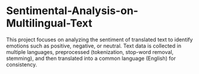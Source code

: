 # Sentimental-Analysis-on-Multilingual-Text
This project focuses on analyzing the sentiment of translated text to identify emotions such as positive, negative, or neutral. Text data is collected in multiple languages, preprocessed (tokenization, stop-word removal, stemming), and then translated into a common language (English) for consistency.
